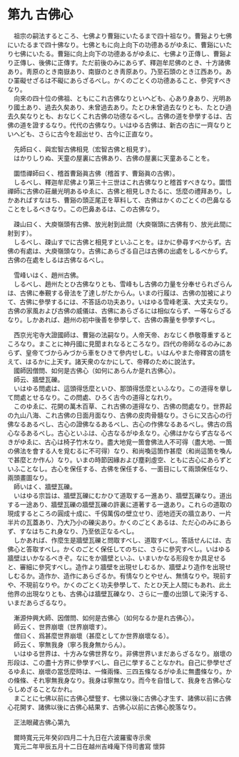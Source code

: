 # 第九 古佛心
　祖宗の嗣法するところ、七佛より曹谿にいたるまで四十祖なり。曹谿より七佛にいたるまで四十佛なり。七佛ともに向上向下の功德あるがゆゑに、曹谿にいたり七佛にいたる。曹谿に向上向下の功德あるがゆゑに、七佛より正傳し、曹谿より正傳し、後佛に正傳す。ただ前後のみにあらず、釋迦牟尼佛のとき、十方諸佛あり。靑原のとき南嶽あり、南嶽のとき靑原あり。乃至石頭のとき江西あり。あひ罣礙せざるは不礙にあらざるべし。かくのごとくの功德あること、參究すべきなり。  
　向來の四十位の佛祖、ともにこれ古佛なりといへども、心あり身あり、光明あり國土あり、過去久矣あり、未曾過去あり。たとひ未曾過去なりとも、たとひ過去久矣なりとも、おなじくこれ古佛の功德なるべし。古佛の道を參學するは、古佛の道を證するなり。代代の古佛なり。いはゆる古佛は、新古の古に一齊なりといへども、さらに古今を超出せり、古今に正直なり。  
  
　先師曰く、與宏智古佛相見（宏智古佛と相見す）。  
　はかりしりぬ、天童の屋裏に古佛あり、古佛の屋裏に天童あることを。  
  
　圜悟禪師曰く、稽首曹谿眞古佛（稽首す、曹谿眞の古佛）。  
　しるべし、釋迦牟尼佛より第三十三世はこれ古佛なりと稽首すべきなり。圜悟禪師に古佛の莊嚴光明あるゆゑに、古佛と相見しきたるに、恁麼の禮拜あり。しかあればすなはち、曹谿の頭正尾正を草料して、古佛はかくのごとくの巴鼻なることをしるべきなり。この巴鼻あるは、この古佛なり。  
  
　疎山曰く、大庾嶺頭有古佛、放光射到此間（大庾嶺頭に古佛有り、放光此間に射到す）。  
　しるべし、疎山すでに古佛と相見すといふことを。ほかに參尋すべからず。古佛の有處は、大庾嶺頭なり。古佛にあらざる自己は古佛の出處をしるべからず。古佛の在處をしるは古佛なるべし。  
  
　雪峰いはく、趙州古佛。  
　しるべし、趙州たとひ古佛なりとも、雪峰もし古佛の力量を分奉せられざらんは、古佛に奉覲する骨法を了達しがたからん。いまの行履は、古佛の加被によりて、古佛に參學するには、不答話の功夫あり。いはゆる雪峰老漢、大丈夫なり。古佛の家風および古佛の威儀は、古佛にあらざるには相似ならず、一等ならざるなり。しかあれば、趙州の初中後善を參學して、古佛の壽量を參學すべし。  
  
　西京光宅寺大證國師は、曹谿の法嗣なり。人帝天帝、おなじく恭敬尊重するところなり。まことに神丹國に見聞まれなるところなり。四代の帝師なるのみにあらず、皇帝てづからみづから車をひきて參内せしむ。いはんやまた帝釋宮の請をえて、はるかに上天す。諸天衆のなかにして、帝釋のために說法す。  
　國師因僧問、如何是古佛心（如何にあらんか是れ古佛心）。  
　師云、牆壁瓦礫。  
　いはゆる問處は、這頭得恁麼といひ、那頭得恁麼といふなり。この道得を擧して問處とせるなり。この問處、ひろく古今の道得となれり。  
　このゆゑに、花開の萬木百草、これ古佛の道得なり、古佛の問處なり。世界起の九山八海、これ古佛の日面月面なり、古佛の皮肉骨髓なり。さらに又古心の行佛なるあるべし、古心の證佛なるあるべし、古心の作佛なるあるべし。佛古の爲心なるあるべし。古心といふは、心古なるがゆゑなり。心佛はかならず古なるべきがゆゑに、古心は椅子竹木なり。盡大地覓一箇會佛法人不可得（盡大地、一箇の佛法を會する人を覓むるに不可得）なり、和尚喚這箇作甚麼（和尚這箇を喚んで甚麼とか作ん）なり。いまの時節因緣および塵刹虛空、ともに古心にあらずといふことなし。古心を保任する、古佛を保任する、一面目にして兩頭保任なり、兩頭畫圖なり。  
　師いはく、牆壁瓦礫。  
　いはゆる宗旨は、牆壁瓦礫にむかひて道取する一進あり、牆壁瓦礫なり。道出する一途あり、牆壁瓦礫の牆壁瓦礫の許裏に道著する一退あり。これらの道取の現成するところの圓成十成に、千仭萬仭の壁立せり、迊地迊天の牆立あり、一片半片の瓦蓋あり、乃大乃小の礫尖あり。かくのごとくあるは、ただ心のみにあらず、すなはちこれ身なり、乃至依正なるべし。  
　しかあれば、作麼生是牆壁瓦礫と問取すべし、道取すべし。答話せんには、古佛心と答取すべし。かくのごとく保任してのちに、さらに參究すべし。いはゆる牆壁はいかなるべきぞ。なにをか牆壁といふ、いまいかなる形段をか具足せると、審細に參究すべし。造作より牆壁を出現せしむるか、牆壁より造作を出現せしむるか。造作か、造作にあらざるか。有情󠄁なりとやせん、無情󠄁なりや。現前すや、不現前なりや。かくのごとく功夫參學して、たとひ天上人間にもあれ、此土他界の出現なりとも、古佛心は牆壁瓦礫なり、さらに一塵の出頭して染汚する、いまだあらざるなり。  
  
　漸源仲興大師、因僧問、如何是古佛心（如何なるか是れ古佛心）。  
　師云く、世界崩壞（世界崩壞す）。  
　僧曰く、爲甚麼世界崩壞（甚麼としてか世界崩壞なる）。  
　師云く、寧無我身（寧ろ我身無からん）。  
　いはゆる世界は、十方みな佛世界なり。非佛世界いまだあらざるなり。崩壞の形段は、この盡十方界に參學すべし、自己に學することなかれ。自己に參學せざるゆゑに、崩壞の當恁麼時は、一條兩條、三四五條なるがゆゑに無盡條なり。かの條條、それ寧無我身なり。我身は寧無なり。而今を自惜して、我身を古佛心ならしめざることなかれ。  
　まことに七佛以前に古佛心壁豎す、七佛以後に古佛心才生す、諸佛以前に古佛心花開す、諸佛以後に古佛心結果す、古佛心以前に古佛心脫落なり。  
  
　正法眼藏古佛心第九  
  
　爾時寬元元年癸卯四月二十九日在六波羅蜜寺示衆  
　寬元二年甲辰五月十二日在越州吉峰庵下侍司書寫 懷弉